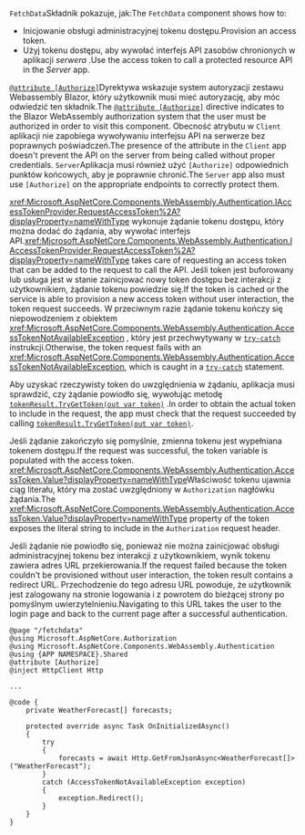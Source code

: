 <span data-ttu-id="1e4eb-101">`FetchData`Składnik pokazuje, jak:</span><span class="sxs-lookup"><span data-stu-id="1e4eb-101">The `FetchData` component shows how to:</span></span>

* <span data-ttu-id="1e4eb-102">Inicjowanie obsługi administracyjnej tokenu dostępu.</span><span class="sxs-lookup"><span data-stu-id="1e4eb-102">Provision an access token.</span></span>
* <span data-ttu-id="1e4eb-103">Użyj tokenu dostępu, aby wywołać interfejs API zasobów chronionych w aplikacji *serwera* .</span><span class="sxs-lookup"><span data-stu-id="1e4eb-103">Use the access token to call a protected resource API in the *Server* app.</span></span>

<span data-ttu-id="1e4eb-104">[`@attribute [Authorize]`](xref:mvc/views/razor#attribute)Dyrektywa wskazuje system autoryzacji zestawu Webassembly Blazor, który użytkownik musi mieć autoryzację, aby móc odwiedzić ten składnik.</span><span class="sxs-lookup"><span data-stu-id="1e4eb-104">The [`@attribute [Authorize]`](xref:mvc/views/razor#attribute) directive indicates to the Blazor WebAssembly authorization system that the user must be authorized in order to visit this component.</span></span> <span data-ttu-id="1e4eb-105">Obecność atrybutu w `Client` aplikacji nie zapobiega wywoływaniu interfejsu API na serwerze bez poprawnych poświadczeń.</span><span class="sxs-lookup"><span data-stu-id="1e4eb-105">The presence of the attribute in the `Client` app doesn't prevent the API on the server from being called without proper credentials.</span></span> <span data-ttu-id="1e4eb-106">`Server`Aplikacja musi również użyć `[Authorize]` odpowiednich punktów końcowych, aby je poprawnie chronić.</span><span class="sxs-lookup"><span data-stu-id="1e4eb-106">The `Server` app also must use `[Authorize]` on the appropriate endpoints to correctly protect them.</span></span>

<span data-ttu-id="1e4eb-107"><xref:Microsoft.AspNetCore.Components.WebAssembly.Authentication.IAccessTokenProvider.RequestAccessToken%2A?displayProperty=nameWithType> wykonuje żądanie tokenu dostępu, który można dodać do żądania, aby wywołać interfejs API.</span><span class="sxs-lookup"><span data-stu-id="1e4eb-107"><xref:Microsoft.AspNetCore.Components.WebAssembly.Authentication.IAccessTokenProvider.RequestAccessToken%2A?displayProperty=nameWithType> takes care of requesting an access token that can be added to the request to call the API.</span></span> <span data-ttu-id="1e4eb-108">Jeśli token jest buforowany lub usługa jest w stanie zainicjować nowy token dostępu bez interakcji z użytkownikiem, żądanie tokenu powiedzie się.</span><span class="sxs-lookup"><span data-stu-id="1e4eb-108">If the token is cached or the service is able to provision a new access token without user interaction, the token request succeeds.</span></span> <span data-ttu-id="1e4eb-109">W przeciwnym razie żądanie tokenu kończy się niepowodzeniem z obiektem <xref:Microsoft.AspNetCore.Components.WebAssembly.Authentication.AccessTokenNotAvailableException> , który jest przechwytywany w [`try-catch`](/dotnet/csharp/language-reference/keywords/try-catch) instrukcji.</span><span class="sxs-lookup"><span data-stu-id="1e4eb-109">Otherwise, the token request fails with an <xref:Microsoft.AspNetCore.Components.WebAssembly.Authentication.AccessTokenNotAvailableException>, which is caught in a [`try-catch`](/dotnet/csharp/language-reference/keywords/try-catch) statement.</span></span>

<span data-ttu-id="1e4eb-110">Aby uzyskać rzeczywisty token do uwzględnienia w żądaniu, aplikacja musi sprawdzić, czy żądanie powiodło się, wywołując metodę [`tokenResult.TryGetToken(out var token)`](xref:Microsoft.AspNetCore.Components.WebAssembly.Authentication.AccessTokenResult.TryGetToken%2A) .</span><span class="sxs-lookup"><span data-stu-id="1e4eb-110">In order to obtain the actual token to include in the request, the app must check that the request succeeded by calling [`tokenResult.TryGetToken(out var token)`](xref:Microsoft.AspNetCore.Components.WebAssembly.Authentication.AccessTokenResult.TryGetToken%2A).</span></span>

<span data-ttu-id="1e4eb-111">Jeśli żądanie zakończyło się pomyślnie, zmienna tokenu jest wypełniana tokenem dostępu.</span><span class="sxs-lookup"><span data-stu-id="1e4eb-111">If the request was successful, the token variable is populated with the access token.</span></span> <span data-ttu-id="1e4eb-112"><xref:Microsoft.AspNetCore.Components.WebAssembly.Authentication.AccessToken.Value?displayProperty=nameWithType>Właściwość tokenu ujawnia ciąg literału, który ma zostać uwzględniony w `Authorization` nagłówku żądania.</span><span class="sxs-lookup"><span data-stu-id="1e4eb-112">The <xref:Microsoft.AspNetCore.Components.WebAssembly.Authentication.AccessToken.Value?displayProperty=nameWithType> property of the token exposes the literal string to include in the `Authorization` request header.</span></span>

<span data-ttu-id="1e4eb-113">Jeśli żądanie nie powiodło się, ponieważ nie można zainicjować obsługi administracyjnej tokenu bez interakcji z użytkownikiem, wynik tokenu zawiera adres URL przekierowania.</span><span class="sxs-lookup"><span data-stu-id="1e4eb-113">If the request failed because the token couldn't be provisioned without user interaction, the token result contains a redirect URL.</span></span> <span data-ttu-id="1e4eb-114">Przechodzenie do tego adresu URL powoduje, że użytkownik jest zalogowany na stronie logowania i z powrotem do bieżącej strony po pomyślnym uwierzytelnieniu.</span><span class="sxs-lookup"><span data-stu-id="1e4eb-114">Navigating to this URL takes the user to the login page and back to the current page after a successful authentication.</span></span>

```razor
@page "/fetchdata"
@using Microsoft.AspNetCore.Authorization
@using Microsoft.AspNetCore.Components.WebAssembly.Authentication
@using {APP NAMESPACE}.Shared
@attribute [Authorize]
@inject HttpClient Http

...

@code {
    private WeatherForecast[] forecasts;

    protected override async Task OnInitializedAsync()
    {
        try
        {
            forecasts = await Http.GetFromJsonAsync<WeatherForecast[]>("WeatherForecast");
        }
        catch (AccessTokenNotAvailableException exception)
        {
            exception.Redirect();
        }
    }
}
```
